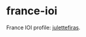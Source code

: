 # france-ioi

France IOI profile: [julettefiras](https://www.france-ioi.org/user/perso.php?sLogin=julettefiras).
